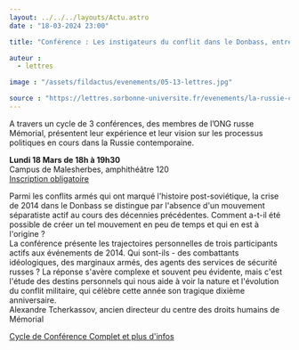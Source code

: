 ```yaml
---
layout: ../../../layouts/Actu.astro
date : "18-03-2024 23:00"

title: "Conférence : Les instigateurs du conflit dans le Donbass, entre les idéologies de droite et les services secrets russes"

auteur :
  - lettres

image : "/assets/fildactus/evenements/05-13-lettres.jpg"

source : "https://lettres.sorbonne-universite.fr/evenements/la-russie-contemporaine-mode-d-emploi"
---
```


A travers un cycle de 3 conférences, des membres de l’ONG russe Mémorial, présentent leur expérience et leur vision sur les processus politiques en cours dans la Russie contemporaine.

__Lundi 18 Mars de 18h à 19h30__  
Campus de Malesherbes, amphithéâtre 120  
[Inscription obligatoire](https://www.billetweb.fr/conference-tcherkassov)

Parmi les conflits armés qui ont marqué l'histoire post-soviétique, la crise de 2014 dans le Donbass se distingue par l'absence d'un mouvement séparatiste actif au cours des décennies précédentes. Comment a-t-il été possible de créer un tel mouvement en peu de temps et qui en est à l'origine ?  
La conférence présente les trajectoires personnelles de trois participants actifs aux événements de 2014. Qui sont-ils - des combattants idéologiques, des marginaux armés, des agents des services de sécurité russes ? La réponse s'avère complexe et souvent peu évidente, mais c'est l'étude des destins personnels qui nous aide à voir la nature et l'évolution du conflit militaire, qui célèbre cette année son tragique dixième anniversaire.  
Alexandre Tcherkassov, ancien directeur du centre des droits humains de Mémorial

[Cycle de Conférence Complet et plus d'infos](https://lettres.sorbonne-universite.fr/evenements/la-russie-contemporaine-mode-d-emploi)